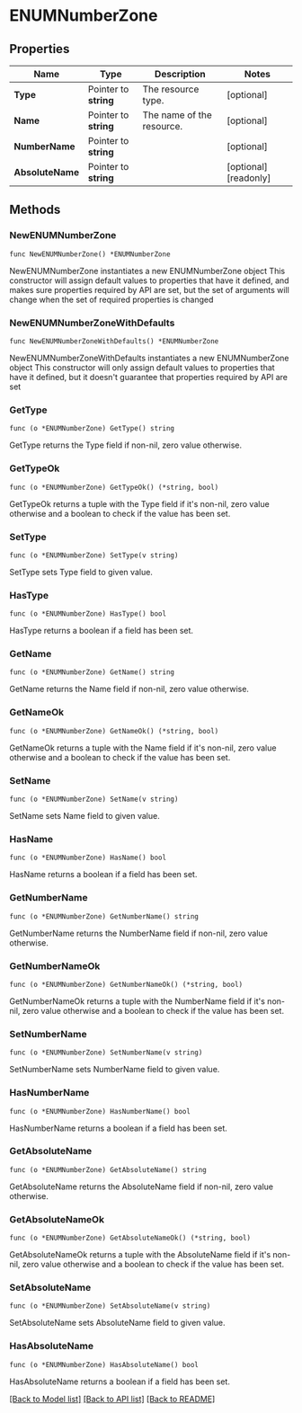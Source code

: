 # ENUMNumberZone

## Properties

Name | Type | Description | Notes
------------ | ------------- | ------------- | -------------
**Type** | Pointer to **string** | The resource type. | [optional] 
**Name** | Pointer to **string** | The name of the resource. | [optional] 
**NumberName** | Pointer to **string** |  | [optional] 
**AbsoluteName** | Pointer to **string** |  | [optional] [readonly] 

## Methods

### NewENUMNumberZone

`func NewENUMNumberZone() *ENUMNumberZone`

NewENUMNumberZone instantiates a new ENUMNumberZone object
This constructor will assign default values to properties that have it defined,
and makes sure properties required by API are set, but the set of arguments
will change when the set of required properties is changed

### NewENUMNumberZoneWithDefaults

`func NewENUMNumberZoneWithDefaults() *ENUMNumberZone`

NewENUMNumberZoneWithDefaults instantiates a new ENUMNumberZone object
This constructor will only assign default values to properties that have it defined,
but it doesn't guarantee that properties required by API are set

### GetType

`func (o *ENUMNumberZone) GetType() string`

GetType returns the Type field if non-nil, zero value otherwise.

### GetTypeOk

`func (o *ENUMNumberZone) GetTypeOk() (*string, bool)`

GetTypeOk returns a tuple with the Type field if it's non-nil, zero value otherwise
and a boolean to check if the value has been set.

### SetType

`func (o *ENUMNumberZone) SetType(v string)`

SetType sets Type field to given value.

### HasType

`func (o *ENUMNumberZone) HasType() bool`

HasType returns a boolean if a field has been set.

### GetName

`func (o *ENUMNumberZone) GetName() string`

GetName returns the Name field if non-nil, zero value otherwise.

### GetNameOk

`func (o *ENUMNumberZone) GetNameOk() (*string, bool)`

GetNameOk returns a tuple with the Name field if it's non-nil, zero value otherwise
and a boolean to check if the value has been set.

### SetName

`func (o *ENUMNumberZone) SetName(v string)`

SetName sets Name field to given value.

### HasName

`func (o *ENUMNumberZone) HasName() bool`

HasName returns a boolean if a field has been set.

### GetNumberName

`func (o *ENUMNumberZone) GetNumberName() string`

GetNumberName returns the NumberName field if non-nil, zero value otherwise.

### GetNumberNameOk

`func (o *ENUMNumberZone) GetNumberNameOk() (*string, bool)`

GetNumberNameOk returns a tuple with the NumberName field if it's non-nil, zero value otherwise
and a boolean to check if the value has been set.

### SetNumberName

`func (o *ENUMNumberZone) SetNumberName(v string)`

SetNumberName sets NumberName field to given value.

### HasNumberName

`func (o *ENUMNumberZone) HasNumberName() bool`

HasNumberName returns a boolean if a field has been set.

### GetAbsoluteName

`func (o *ENUMNumberZone) GetAbsoluteName() string`

GetAbsoluteName returns the AbsoluteName field if non-nil, zero value otherwise.

### GetAbsoluteNameOk

`func (o *ENUMNumberZone) GetAbsoluteNameOk() (*string, bool)`

GetAbsoluteNameOk returns a tuple with the AbsoluteName field if it's non-nil, zero value otherwise
and a boolean to check if the value has been set.

### SetAbsoluteName

`func (o *ENUMNumberZone) SetAbsoluteName(v string)`

SetAbsoluteName sets AbsoluteName field to given value.

### HasAbsoluteName

`func (o *ENUMNumberZone) HasAbsoluteName() bool`

HasAbsoluteName returns a boolean if a field has been set.


[[Back to Model list]](../README.md#documentation-for-models) [[Back to API list]](../README.md#documentation-for-api-endpoints) [[Back to README]](../README.md)


